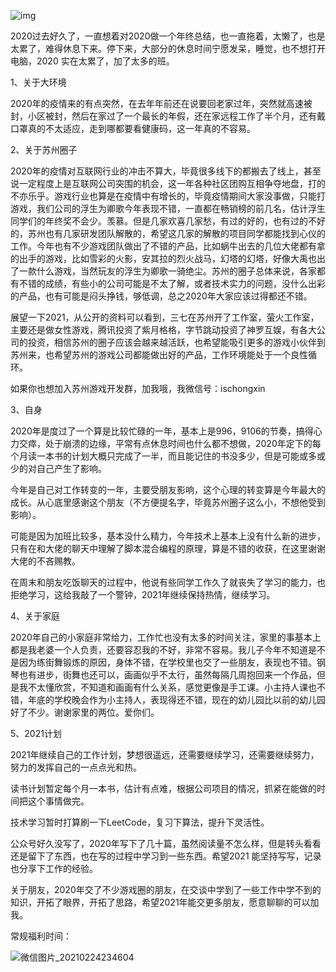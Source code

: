 ![img](https://mmbiz.qpic.cn/sz_mmbiz_png/qZiaNAjhV5icjeOJCKOP9BbkVl8ruJibyhIxshpRtDR7eIlq7zenBPXnXQ1DBJ5nERVbuDjTVGQSuxonDMBAOgHnw/640?wx_fmt=png)

2020过去好久了，一直想着对2020做一个年终总结，也一直拖着，太懒了，也是太累了，难得休息下来。停下来，大部分的休息时间宁愿发呆，睡觉，也不想打开电脑，2020 实在太累了，加了太多的班。

1、关于大环境

2020年的疫情来的有点突然，在去年年前还在说要回老家过年，突然就高速被封，小区被封，然后在家过了一个最长的年假，还在家远程工作了半个月，还有戴口罩真的不太适应，走到哪都要看健康码，这一年真的不容易。

2、关于苏州圈子

2020年的疫情对互联网行业的冲击不算大，毕竟很多线下的都搬去了线上，甚至说一定程度上是互联网公司突围的机会，这一年各种社区团购互相争夺地盘，打的不亦乐乎。游戏行业也算是在疫情中有增长的，毕竟疫情期间大家没事做，只能打游戏，我们公司的浮生为卿歌今年表现不错，一直都在畅销榜的前几名，估计浮生同学们的年终奖不会少。羡慕。但是几家欢喜几家愁，有过的好的，也有过的不好的，苏州也有几家研发团队解散的，希望这几家的解散的项目同学都能找到心仪的工作。今年也有不少游戏团队做出了不错的产品，比如蜗牛出去的几位大佬都有拿的出手的游戏，比如雪彩的火影，安其拉的烈火战马，幻塔的幻塔，好像大禹也出了一款什么游戏，当然玩友的浮生为卿歌一骑绝尘。苏州的圈子总体来说，各家都有不错的成绩，有些小的公司可能是不太了解，或者技术实力的问题，没什么出彩的产品，也有可能是闷头挣钱，够低调，总之2020年大家应该过得都还不错。

展望一下2021，从公开的资料可以看到，三七在苏州开了工作室，萤火工作室，主要还是做女性游戏，腾讯投资了紫月格格，字节跳动投资了神罗互娱，有各大公司的投资，相信苏州的圈子应该会越来越活跃，也希望能吸引更多的游戏小伙伴到苏州来，也希望苏州的游戏公司都能做出好的产品，工作环境能处于一个良性循环。

如果你也想加入苏州游戏开发群，加我哦，我微信号：ischongxin

3、自身

2020年是度过了一个算是比较忙碌的一年，基本上是996，9106的节奏，搞得心力交瘁，处于崩溃的边缘，平常有点休息时间也什么都不想做，2020年定下的每个月读一本书的计划大概只完成了一半，而且能记住的书没多少，但是可能或多或少的对自己产生了影响。

今年是自己对工作转变的一年，主要受朋友影响，这个心理的转变算是今年最大的成长。从心底里感谢这个朋友（不方便提名字，毕竟苏州圈子这么小，不想他受到影响）。

可能是因为加班比较多，基本没什么精力，今年技术上基本上没有什么新的进步，只有在和大佬的聊天中理解了脚本混合编程的原理，算是不错的收获，在这里谢谢大佬的不吝赐教。

在周末和朋友吃饭聊天的过程中，他说有些同学工作久了就丧失了学习的能力，也拒绝学习，这给我敲了一个警钟，2021年继续保持热情，继续学习。

4、关于家庭

2020年自己的小家庭非常给力，工作忙也没有太多的时间关注，家里的事基本上都是我老婆一个人负责，还要容忍我的不好，非常不容易。我儿子今年不知道是不是因为练街舞锻炼的原因，身体不错，在学校里也交了一些朋友，表现也不错。钢琴也有进步，街舞也还可以，画画似乎不太行，虽然每隔几周抱回来一个作品，但是我不太懂欣赏，不知道和画画有什么关系，感觉更像是手工课。小主持人课也不错，年底的学校晚会作为小主持人，表现得还不错，现在的幼儿园比以前的幼儿园好了不少。谢谢家里的两位。爱你们。

5、2021计划

2021年继续自己的工作计划，梦想很遥远，还需要继续学习，还需要继续努力，努力的发挥自己的一点点光和热。

读书计划暂定每个月一本书，估计有点难，根据公司项目的情况，抓紧在能做的时间把这个事情做完。

技术学习暂时打算刷一下LeetCode，复习下算法，提升下灵活性。

公众号好久没写了，2020年写下了几十篇，虽然阅读量不怎么样，但是转头看看还是留下了东西，也在写的过程中学习到一些东西。希望2021 能坚持写写，记录也分享下工作的经验。

关于朋友，2020年交了不少游戏圈的朋友，在交谈中学到了一些工作中学不到的知识，开拓了眼界，开拓了思路，希望2021年能交更多朋友，愿意聊聊的可以加我。



常规福利时间：

![微信图片_20210224234604](D:\wechat\gameWathcer\img\20210224\微信图片_20210224234604.jpg)